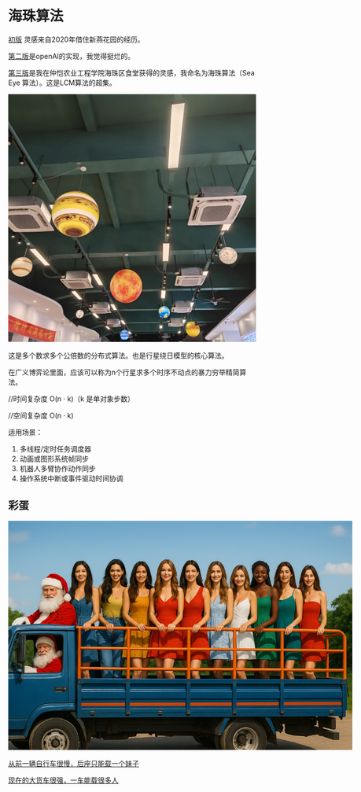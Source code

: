 # 海珠算法

[初版](v1) 灵感来自2020年借住新燕花园的经历。

[第二版](v2)是openAI的实现，我觉得挺烂的。

[第三版](v3)是我在仲恺农业工程学院海珠区食堂获得的灵感，我命名为海珠算法（Sea Eye 算法）。这是LCM算法的超集。

![image](/docs/zhku.jpeg)

这是多个数求多个公倍数的分布式算法。也是行星绕日模型的核心算法。

在广义博弈论里面，应该可以称为n个行星求多个时序不动点的暴力穷举精简算法。

//时间复杂度 O(n · k)（k 是单对象步数）

//空间复杂度 O(n · k)

适用场景：

1. 多线程/定时任务调度器
1. 动画或图形系统帧同步
1. 机器人多臂协作动作同步
1. 操作系统中断或事件驱动时间协调

## 彩蛋

<a href="https://www.youtube.com/watch?v=ACVJRLrXLwc&ab_channel=%E8%98%8B%E8%98%8B%E6%BE%8E%E6%BE%8EPINPINPONPON" target="_blank">
  <img src="/docs/loveYouAll1111.png" alt="年轻又好看" style="max-width:700px;max-height:700px; height:auto;">
</a>

[从前一辆自行车很慢，后座只能载一个妹子](rich.go#L6)

[现在的大货车很强，一车能载很多人](rich.go#L18)

